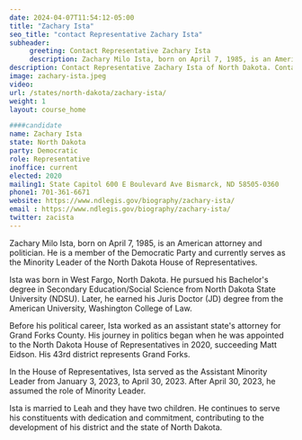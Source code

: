 ```yaml
---
date: 2024-04-07T11:54:12-05:00
title: "Zachary Ista"
seo_title: "contact Representative Zachary Ista"
subheader:
     greeting: Contact Representative Zachary Ista
     description: Zachary Milo Ista, born on April 7, 1985, is an American attorney and politician. He is a member of the Democratic Party and currently serves as the Minority Leader of the North Dakota House of Representatives. He represents 43rd district.
description: Contact Representative Zachary Ista of North Dakota. Contact information for Zachary Ista includes email address, phone number, and mailing address.
image: zachary-ista.jpeg
video:
url: /states/north-dakota/zachary-ista/
weight: 1
layout: course_home

####candidate
name: Zachary Ista
state: North Dakota
party: Democratic
role: Representative
inoffice: current
elected: 2020
mailing1: State Capitol 600 E Boulevard Ave Bismarck, ND 58505-0360
phone1: 701-361-6671
website: https://www.ndlegis.gov/biography/zachary-ista/
email : https://www.ndlegis.gov/biography/zachary-ista/
twitter: zacista
---
```

Zachary Milo Ista, born on April 7, 1985, is an American attorney and politician. He is a member of the Democratic Party and currently serves as the Minority Leader of the North Dakota House of Representatives.

Ista was born in West Fargo, North Dakota. He pursued his Bachelor's degree in Secondary Education/Social Science from North Dakota State University (NDSU). Later, he earned his Juris Doctor (JD) degree from the American University, Washington College of Law.

Before his political career, Ista worked as an assistant state's attorney for Grand Forks County. His journey in politics began when he was appointed to the North Dakota House of Representatives in 2020, succeeding Matt Eidson. His 43rd district represents Grand Forks.

In the House of Representatives, Ista served as the Assistant Minority Leader from January 3, 2023, to April 30, 2023. After April 30, 2023, he assumed the role of Minority Leader.

Ista is married to Leah and they have two children. He continues to serve his constituents with dedication and commitment, contributing to the development of his district and the state of North Dakota.

